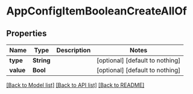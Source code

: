 # AppConfigItemBooleanCreateAllOf


## Properties
Name | Type | Description | Notes
------------ | ------------- | ------------- | -------------
**type** | **String** |  | [optional] [default to nothing]
**value** | **Bool** |  | [optional] [default to nothing]


[[Back to Model list]](../README.md#models) [[Back to API list]](../README.md#api-endpoints) [[Back to README]](../README.md)


